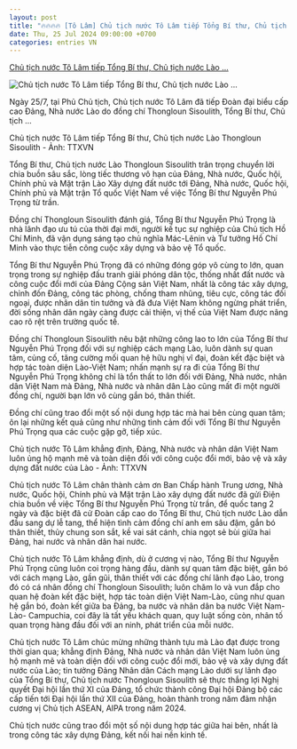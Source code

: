 ```yaml
---
layout: post
title: "🔥🔥🔥🔥 [Tô Lâm] Chủ tịch nước Tô Lâm tiếp Tổng Bí thư, Chủ tịch nước Lào ..."
date: Thu, 25 Jul 2024 09:00:00 +0700
categories: entries VN
---
```

[Chủ tịch nước Tô Lâm tiếp Tổng Bí thư, Chủ tịch nước Lào ...](https://baochinhphu.vn/chu-tich-nuoc-to-lam-tiep-tong-bi-thu-chu-tich-nuoc-lao-thongloun-sisoulith-10224072520190835.htm)

![Chủ tịch nước Tô Lâm tiếp Tổng Bí thư, Chủ tịch nước Lào ...](https://bcp.cdnchinhphu.vn/zoom/600_315/334894974524682240/2024/7/25/avatar1721913280668-17219132814541399185511.jpg)

Ngày 25/7, tại Phủ Chủ tịch, Chủ tịch nước Tô Lâm đã tiếp Đoàn đại biểu cấp cao Đảng, Nhà nước Lào do đồng chí Thongloun Sisoulith, Tổng Bí thư, Chủ tịch ...

Chủ tịch nước Tô Lâm tiếp Tổng Bí thư, Chủ tịch nước Lào Thongloun Sisoulith - Ảnh: TTXVN

Tổng Bí thư, Chủ tịch nước Lào Thongloun Sisoulith trân trọng chuyển lời chia buồn sâu sắc, lòng tiếc thương vô hạn của Đảng, Nhà nước, Quốc hội, Chính phủ và Mặt trận Lào Xây dựng đất nước tới Đảng, Nhà nước, Quốc hội, Chính phủ và Mặt trận Tổ quốc Việt Nam về việc Tổng Bí thư Nguyễn Phú Trọng từ trần.

Đồng chí Thongloun Sisoulith đánh giá, Tổng Bí thư Nguyễn Phú Trọng là nhà lãnh đạo ưu tú của thời đại mới, người kế tục sự nghiệp của Chủ tịch Hồ Chí Minh, đã vận dụng sáng tạo chủ nghĩa Mác-Lênin và Tư tưởng Hồ Chí Minh vào thực tiễn công cuộc xây dựng và bảo vệ Tổ quốc.

Tổng Bí thư Nguyễn Phú Trọng đã có những đóng góp vô cùng to lớn, quan trọng trong sự nghiệp đấu tranh giải phóng dân tộc, thống nhất đất nước và công cuộc đổi mới của Đảng Cộng sản Việt Nam, nhất là công tác xây dựng, chỉnh đốn Đảng, công tác phòng, chống tham nhũng, tiêu cực, công tác đối ngoại, được nhân dân tin tưởng và đã đưa Việt Nam không ngừng phát triển, đời sống nhân dân ngày càng được cải thiện, vị thế của Việt Nam được nâng cao rõ rệt trên trường quốc tế.

Đồng chí Thongloun Sisoulith nêu bật những công lao to lớn của Tổng Bí thư Nguyễn Phú Trọng đối với sự nghiệp cách mạng Lào, luôn dành sự quan tâm, củng cố, tăng cường mối quan hệ hữu nghị vĩ đại, đoàn kết đặc biệt và hợp tác toàn diện Lào-Việt Nam; nhấn mạnh sự ra đi của Tổng Bí thư Nguyễn Phú Trọng không chỉ là tổn thất to lớn đối với Đảng, Nhà nước, nhân dân Việt Nam mà Đảng, Nhà nước và nhân dân Lào cũng mất đi một người đồng chí, người bạn lớn vô cùng gắn bó, thân thiết.

Đồng chí cũng trao đổi một số nội dung hợp tác mà hai bên cùng quan tâm; ôn lại những kết quả cũng như những tình cảm đối với Tổng Bí thư Nguyễn Phú Trọng qua các cuộc gặp gỡ, tiếp xúc.

Chủ tịch nước Tô Lâm khẳng định, Đảng, Nhà nước và nhân dân Việt Nam luôn ủng hộ mạnh mẽ và toàn diện đối với công cuộc đổi mới, bảo vệ và xây dựng đất nước của Lào - Ảnh: TTXVN

Chủ tịch nước Tô Lâm chân thành cảm ơn Ban Chấp hành Trung ương, Nhà nước, Quốc hội, Chính phủ và Mặt trận Lào xây dựng đất nước đã gửi Điện chia buồn về việc Tổng Bí thư Nguyễn Phú Trọng từ trần, để quốc tang 2 ngày và đặc biệt đã cử Đoàn cấp cao do Tổng Bí thư, Chủ tịch nước Lào dẫn đầu sang dự lễ tang, thể hiện tình cảm đồng chí anh em sâu đậm, gắn bó thân thiết, thủy chung son sắt, kề vai sát cánh, chia ngọt sẻ bùi giữa hai Đảng, hai nước và nhân dân hai nước.

Chủ tịch nước Tô Lâm khẳng định, dù ở cương vị nào, Tổng Bí thư Nguyễn Phú Trọng cũng luôn coi trọng hàng đầu, dành sự quan tâm đặc biệt, gắn bó với cách mạng Lào, gần gũi, thân thiết với các đồng chí lãnh đạo Lào, trong đó có cá nhân đồng chí Thongloun Sisoulith; luôn chăm lo và vun đắp cho quan hệ đoàn kết đặc biệt, hợp tác toàn diện Việt Nam-Lào, cũng như quan hệ gắn bó, đoàn kết giữa ba Đảng, ba nước và nhân dân ba nước Việt Nam-Lào- Campuchia, coi đây là tất yếu khách quan, quy luật sống còn, nhân tố quan trọng hàng đầu đối với an ninh, phát triển của mỗi nước.

Chủ tịch nước Tô Lâm chúc mừng những thành tựu mà Lào đạt được trong thời gian qua; khẳng định Đảng, Nhà nước và nhân dân Việt Nam luôn ủng hộ mạnh mẽ và toàn diện đối với công cuộc đổi mới, bảo vệ và xây dựng đất nước của Lào; tin tưởng Đảng Nhân dân Cách mạng Lào dưới sự lãnh đạo của Tổng Bí thư, Chủ tịch nước Thongloun Sisoulith sẽ thực thắng lợi Nghị quyết Đại hội lần thứ XI của Đảng, tổ chức thành công Đại hội Đảng bộ các cấp tiến tới Đại hội lần thứ XII của Đảng, hoàn thành trong năm đảm nhận cương vị Chủ tịch ASEAN, AIPA trong năm 2024.

Chủ tịch nước cũng trao đổi một số nội dung hợp tác giữa hai bên, nhất là trong công tác xây dựng Đảng, kết nối hai nền kinh tế.

